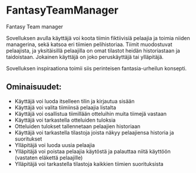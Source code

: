 # FantasyTeamManager
Fantasy Team manager

Sovelluksen avulla käyttäjä voi koota tiimin fiktiivisiä pelaajia ja toimia niiden managerina, sekä katsoa eri tiimien pelihistoriaa.
Tiimit muodostuvat pelaajista, ja yksitäisillä pelaajilla on omat tilastot heidän historiastaan ja taidoistaan.
Jokainen käyttäjä on joko peruskäyttäjä tai ylläpitäjä.

Sovelluksen inspiraationa toimii siis perinteisen fantasia-urheilun konsepti. 

## Ominaisuudet:
- Käyttäjä voi luoda itselleen tilin ja kirjautua sisään
- Käyttäjä voi valita tiimiinsä pelaajia listalta
- Käyttäjä voi osallistua tiimillään otteluihin muita tiimejä vastaan
- Käyttäjä voi tarkastella otteluiden tuloksia
- Otteluiden tulokset tallennetaan pelaajien historiaan
- Käyttäjä voi tarkastella tilastoja joista näkyy pelaajiensa historia ja suoritukset
- Ylläpitäjä voi luoda uusia pelaajia
- Ylläpitäjä voi poistaa pelaajia käytöstä ja palauttaa niitä käyttöön (vastaten eläkettä pelaajille)
- Ylläpitäjä voi tarkastella tilastoja kaikkien tiimien suorituksista
